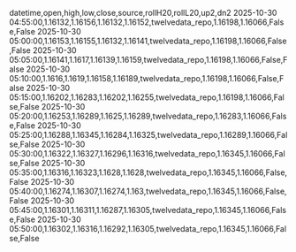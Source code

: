 datetime,open,high,low,close,source,rollH20,rollL20,up2,dn2
2025-10-30 04:55:00,1.16132,1.16156,1.16132,1.16152,twelvedata_repo,1.16198,1.16066,False,False
2025-10-30 05:00:00,1.16153,1.16155,1.16132,1.16141,twelvedata_repo,1.16198,1.16066,False,False
2025-10-30 05:05:00,1.16141,1.1617,1.16139,1.16159,twelvedata_repo,1.16198,1.16066,False,False
2025-10-30 05:10:00,1.1616,1.1619,1.16158,1.16189,twelvedata_repo,1.16198,1.16066,False,False
2025-10-30 05:15:00,1.16202,1.16283,1.16202,1.16255,twelvedata_repo,1.16198,1.16066,False,False
2025-10-30 05:20:00,1.16253,1.16289,1.1625,1.16289,twelvedata_repo,1.16283,1.16066,False,False
2025-10-30 05:25:00,1.16288,1.16345,1.16284,1.16325,twelvedata_repo,1.16289,1.16066,False,False
2025-10-30 05:30:00,1.16322,1.16327,1.16296,1.16316,twelvedata_repo,1.16345,1.16066,False,False
2025-10-30 05:35:00,1.16316,1.16323,1.1628,1.1628,twelvedata_repo,1.16345,1.16066,False,False
2025-10-30 05:40:00,1.16274,1.16307,1.16274,1.163,twelvedata_repo,1.16345,1.16066,False,False
2025-10-30 05:45:00,1.16301,1.16311,1.16287,1.16305,twelvedata_repo,1.16345,1.16066,False,False
2025-10-30 05:50:00,1.16302,1.16316,1.16292,1.16305,twelvedata_repo,1.16345,1.16066,False,False

